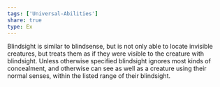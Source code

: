 ```yaml
---
tags: ['Universal-Abilities']
share: true
type: Ex
---
```

Blindsight is similar to blindsense, but is not only able to locate invisible creatures, but treats them as if they were visible to the creature with blindsight. Unless otherwise specified blindsight ignores most kinds of concealment, and otherwise can see as well as a creature using their normal senses, within the listed range of their blindsight.